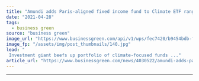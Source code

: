 ```yaml
---
title: "Amundi adds Paris-aligned fixed income fund to Climate ETF range"
date: "2021-04-28"
tags: 
  - business green
source: "business green"
image_url: "https://www.businessgreen.com/api/v1/wps/fec7420/b9454bdb-f349-4650-9672-8a5d256cfb68/5/csr-ethical-emerging-markets-001-185x114.jpg"
image_fp: "/assets/img/post_thumbnails/140.jpg"
lead: "
 Investment giant beefs up portfolio of climate-focused funds ..."
article_url: "https://www.businessgreen.com/news/4030522/amundi-adds-paris-aligned-fixed-income-fund-climate-etf-range"
---
```


---
